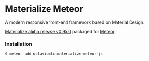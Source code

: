 Materialize Meteor
=============

A modern responsive front-end framework based on Material Design.

[Materialize alpha release v0.95.0](http://materializecss.com/) packaged for [Meteor](http://meteor.com).


### Installation


```sh
$ meteor add octaviomtc:materialize-meteor-js
```


